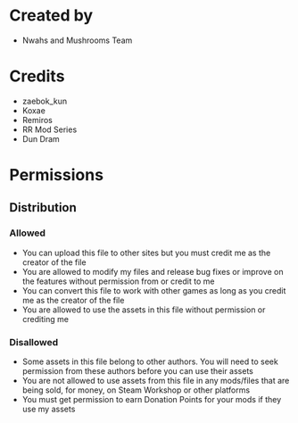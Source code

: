 # Created by
* Nwahs and Mushrooms Team

# Credits
* zaebok_kun
* Koxae
* Remiros
* RR Mod Series
* Dun Dram

# Permissions
## Distribution
### Allowed
* You can upload this file to other sites but you must credit me as the creator of the file
* You are allowed to modify my files and release bug fixes or improve on the features without permission from or credit to me
* You can convert this file to work with other games as long as you credit me as the creator of the file
* You are allowed to use the assets in this file without permission or crediting me

### Disallowed
* Some assets in this file belong to other authors. You will need to seek permission from these authors before you can use their assets
* You are not allowed to use assets from this file in any mods/files that are being sold, for money, on Steam Workshop or other platforms
* You must get permission to earn Donation Points for your mods if they use my assets
